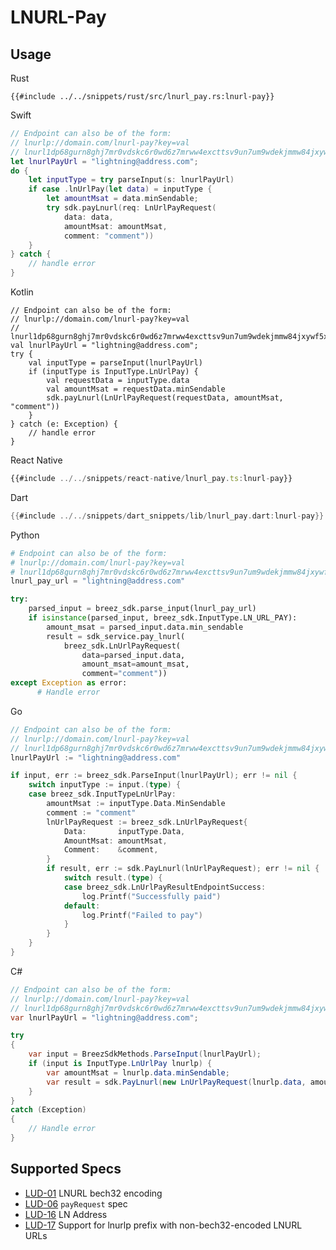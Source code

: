 # LNURL-Pay

## Usage

<custom-tabs category="lang">
<div slot="title">Rust</div>
<section>

```rust,ignore
{{#include ../../snippets/rust/src/lnurl_pay.rs:lnurl-pay}}
```
</section>

<div slot="title">Swift</div>
<section>

```swift
// Endpoint can also be of the form:
// lnurlp://domain.com/lnurl-pay?key=val
// lnurl1dp68gurn8ghj7mr0vdskc6r0wd6z7mrww4excttsv9un7um9wdekjmmw84jxywf5x43rvv35xgmr2enrxanr2cfcvsmnwe3jxcukvde48qukgdec89snwde3vfjxvepjxpjnjvtpxd3kvdnxx5crxwpjvyunsephsz36jf
let lnurlPayUrl = "lightning@address.com";
do {
    let inputType = try parseInput(s: lnurlPayUrl)
    if case .lnUrlPay(let data) = inputType {
        let amountMsat = data.minSendable;
        try sdk.payLnurl(req: LnUrlPayRequest(
            data: data, 
            amountMsat: amountMsat, 
            comment: "comment"))
    }
} catch {
    // handle error
}
```
</section>

<div slot="title">Kotlin</div>
<section>

```kotlin,ignore
// Endpoint can also be of the form:
// lnurlp://domain.com/lnurl-pay?key=val
// lnurl1dp68gurn8ghj7mr0vdskc6r0wd6z7mrww4excttsv9un7um9wdekjmmw84jxywf5x43rvv35xgmr2enrxanr2cfcvsmnwe3jxcukvde48qukgdec89snwde3vfjxvepjxpjnjvtpxd3kvdnxx5crxwpjvyunsephsz36jf
val lnurlPayUrl = "lightning@address.com";
try {
    val inputType = parseInput(lnurlPayUrl)
    if (inputType is InputType.LnUrlPay) {
        val requestData = inputType.data
        val amountMsat = requestData.minSendable
        sdk.payLnurl(LnUrlPayRequest(requestData, amountMsat, "comment"))
    }
} catch (e: Exception) {
    // handle error
}
```
</section>

<div slot="title">React Native</div>
<section>

```typescript
{{#include ../../snippets/react-native/lnurl_pay.ts:lnurl-pay}}
```
</section>

<div slot="title">Dart</div>
<section>

```dart
{{#include ../../snippets/dart_snippets/lib/lnurl_pay.dart:lnurl-pay}}
```
</section>

<div slot="title">Python</div>
<section>

```python
# Endpoint can also be of the form:
# lnurlp://domain.com/lnurl-pay?key=val
# lnurl1dp68gurn8ghj7mr0vdskc6r0wd6z7mrww4excttsv9un7um9wdekjmmw84jxywf5x43rvv35xgmr2enrxanr2cfcvsmnwe3jxcukvde48qukgdec89snwde3vfjxvepjxpjnjvtpxd3kvdnxx5crxwpjvyunsephsz36jf
lnurl_pay_url = "lightning@address.com"

try: 
    parsed_input = breez_sdk.parse_input(lnurl_pay_url)
    if isinstance(parsed_input, breez_sdk.InputType.LN_URL_PAY):
        amount_msat = parsed_input.data.min_sendable
        result = sdk_service.pay_lnurl(
            breez_sdk.LnUrlPayRequest(
                data=parsed_input.data, 
                amount_msat=amount_msat, 
                comment="comment"))
except Exception as error:
      # Handle error
```
</section>

<div slot="title">Go</div>
<section>

```go
// Endpoint can also be of the form:
// lnurlp://domain.com/lnurl-pay?key=val
// lnurl1dp68gurn8ghj7mr0vdskc6r0wd6z7mrww4excttsv9un7um9wdekjmmw84jxywf5x43rvv35xgmr2enrxanr2cfcvsmnwe3jxcukvde48qukgdec89snwde3vfjxvepjxpjnjvtpxd3kvdnxx5crxwpjvyunsephsz36jf
lnurlPayUrl := "lightning@address.com"

if input, err := breez_sdk.ParseInput(lnurlPayUrl); err != nil {
    switch inputType := input.(type) {
    case breez_sdk.InputTypeLnUrlPay:
        amountMsat := inputType.Data.MinSendable
        comment := "comment"
        lnUrlPayRequest := breez_sdk.LnUrlPayRequest{
            Data:       inputType.Data,
            AmountMsat: amountMsat,
            Comment:    &comment,
        }
        if result, err := sdk.PayLnurl(lnUrlPayRequest); err != nil {
            switch result.(type) {
            case breez_sdk.LnUrlPayResultEndpointSuccess:
                log.Printf("Successfully paid")
            default:
                log.Printf("Failed to pay")
            }
        }
    }
}
```
</section>

<div slot="title">C#</div>
<section>

```cs
// Endpoint can also be of the form:
// lnurlp://domain.com/lnurl-pay?key=val
// lnurl1dp68gurn8ghj7mr0vdskc6r0wd6z7mrww4excttsv9un7um9wdekjmmw84jxywf5x43rvv35xgmr2enrxanr2cfcvsmnwe3jxcukvde48qukgdec89snwde3vfjxvepjxpjnjvtpxd3kvdnxx5crxwpjvyunsephsz36jf
var lnurlPayUrl = "lightning@address.com";

try 
{
    var input = BreezSdkMethods.ParseInput(lnurlPayUrl);
    if (input is InputType.LnUrlPay lnurlp) {
        var amountMsat = lnurlp.data.minSendable;
        var result = sdk.PayLnurl(new LnUrlPayRequest(lnurlp.data, amountMsat, "comment"));
    }
} 
catch (Exception) 
{
    // Handle error
}
```
</section>
</custom-tabs>

## Supported Specs
- [LUD-01](https://github.com/lnurl/luds/blob/luds/01.md) LNURL bech32 encoding
- [LUD-06](https://github.com/lnurl/luds/blob/luds/06.md) `payRequest` spec
- [LUD-16](https://github.com/lnurl/luds/blob/luds/16.md) LN Address
- [LUD-17](https://github.com/lnurl/luds/blob/luds/17.md) Support for lnurlp prefix with non-bech32-encoded LNURL URLs
